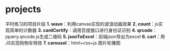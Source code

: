 # projects
平时练习的项目片段
**1. wave**：利用canvas实现的波浪动画效果
**2. count**：js实现简单的计数器
**3. cardCertify**：调用百度接口进行身份证识别
**4. qrcode**：jquery.qrcode.js生成二维码
**5. jsonToExcel**：前端json导出为excel
**6. cart**：用JS实现购物车特效
**7. carousel**：html+css+js 图片轮播图
